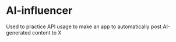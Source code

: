 # AI-influencer
Used to practice API usage to make an app to automatically post AI-generated content to X
